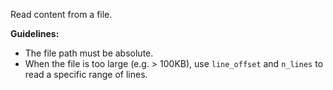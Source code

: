 Read content from a file.

**Guidelines:**
- The file path must be absolute.
- When the file is too large (e.g. > 100KB), use `line_offset` and `n_lines` to read a specific range of lines.

